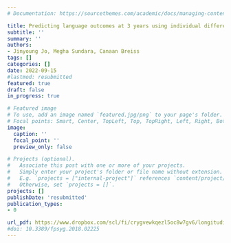 ```yaml
---
# Documentation: https://sourcethemes.com/academic/docs/managing-content/

title: Predicting language outcomes at 3 years using individual differences in morphological segmentation in infancy (submitted)
subtitle: ''
summary: ''
authors:
- Jinyoung Jo, Megha Sundara, Canaan Breiss
tags: []
categories: []
date: 2022-09-15
#lastmod: resubmitted
featured: true
draft: false
in_progress: true

# Featured image
# To use, add an image named `featured.jpg/png` to your page's folder.
# Focal points: Smart, Center, TopLeft, Top, TopRight, Left, Right, BottomLeft, Bottom, BottomRight.
image:
  caption: ''
  focal_point: ''
  preview_only: false

# Projects (optional).
#   Associate this post with one or more of your projects.
#   Simply enter your project's folder or file name without extension.
#   E.g. `projects = ["internal-project"]` references `content/project/deep-learning/index.md`.
#   Otherwise, set `projects = []`.
projects: []
publishDate: 'resubmitted'
publication_types:
- 0

url_pdf: https://www.dropbox.com/scl/fi/crygvewkqezl5oc8w7gv6/longitudinal.pdf?rlkey=in416j7owsu60mepqn77fjs0r&dl=0
#doi: 10.3389/fpsyg.2018.02225
---
```


